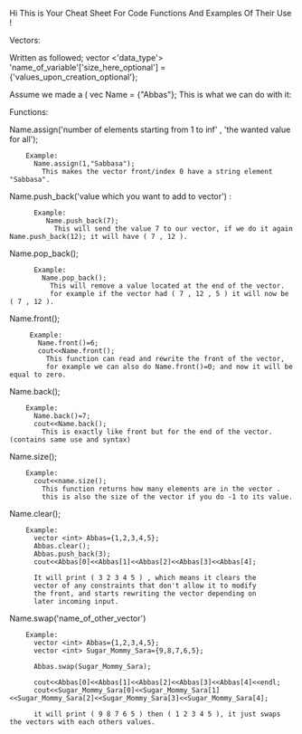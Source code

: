 Hi This is Your Cheat Sheet For Code Functions And Examples Of Their Use !


Vectors:

  Written as followed; 
    vector <'data_type'> 'name_of_variable'['size_here_optional'] = {'values_upon_creation_optional'};

  Assume we made a ( vec <string> Name = {"Abbas"};
    This is what we can do with it:

 Functions:
    
  Name.assign('number of elements starting from 1 to inf' , 'the wanted value for all');

        Example:
          Name.assign(1,"Sabbasa");
            This makes the vector front/index 0 have a string element "Sabbasa".
            
   Name.push_back('value which you want to add to vector') : 
     
          Example:
             Name.push_back(7); 
               This will send the value 7 to our vector, if we do it again Name.push_back(12); it will have ( 7 , 12 ).
   
   Name.pop_back();
            
          Example:
            Name.pop_back();
              This will remove a value located at the end of the vector.
              for example if the vector had ( 7 , 12 , 5 ) it will now be ( 7 , 12 ).

   Name.front();

         Example:
           Name.front()=6;
           cout<<Name.front();
             This function can read and rewrite the front of the vector,
             for example we can also do Name.front()=0; and now it will be equal to zero.
  Name.back();

        Example:
          Name.back()=7;
          cout<<Name.back();
            This is exactly like front but for the end of the vector. (contains same use and syntax)
            
  Name.size();

        Example:
          cout<<name.size();
            This function returns how many elements are in the vector .
            this is also the size of the vector if you do -1 to its value.

  Name.clear();

        Example:
          vector <int> Abbas={1,2,3,4,5};
          Abbas.clear();
          Abbas.push_back(3);
          cout<<Abbas[0]<<Abbas[1]<<Abbas[2]<<Abbas[3]<<Abbas[4];

          It will print ( 3 2 3 4 5 ) , which means it clears the 
          vector of any constraints that don't allow it to modify 
          the front, and starts rewriting the vector depending on 
          later incoming input.

  Name.swap('name_of_other_vector')

        Example:
          vector <int> Abbas={1,2,3,4,5};
          vector <int> Sugar_Mommy_Sara={9,8,7,6,5};
          
          Abbas.swap(Sugar_Mommy_Sara);
          
          cout<<Abbas[0]<<Abbas[1]<<Abbas[2]<<Abbas[3]<<Abbas[4]<<endl;
          cout<<Sugar_Mommy_Sara[0]<<Sugar_Mommy_Sara[1]<<Sugar_Mommy_Sara[2]<<Sugar_Mommy_Sara[3]<<Sugar_Mommy_Sara[4];

          it will print ( 9 8 7 6 5 ) then ( 1 2 3 4 5 ), it just swaps the vectors with each others values.
  

